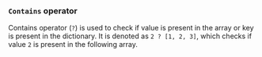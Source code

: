 ### `Contains` operator

Contains operator (`?`) is used to check if value is present in the array
or key is present in the dictionary. It is denoted as `2 ? [1, 2, 3]`,
which checks if value `2` is present in the following array.
